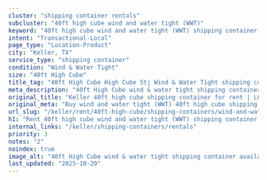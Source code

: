 ```yaml
---
cluster: "shipping container rentals"
subcluster: "40ft high cube wind and water tight (WWT)"
keyword: "40ft high cube wind and water tight (WWT) shipping container for rent Keller, TX"
intent: "Transactional-Local"
page_type: "Location-Product"
city: "Keller, TX"
service_type: "shipping container"
condition: "Wind & Water Tight"
size: "40ft High Cube"
title_tag: "40ft High Cube High Cube 5tj Wind & Water Tight shipping container Sales in Keller | LC Container"
meta_description: "40ft High Cube wind & water tight shipping container sales in Keller. High cube containers with extra height. Fast delivery, competitive pricing. Serving shipping containers area. Quote ID: 5Q9. Call (214) 524-4168 for your free quote today."
original_title: "Keller 40ft high cube shipping container for rent | LC"
original_meta: "Buy wind and water tight (WWT) 40ft high cube shipping container rent with local delivery in Keller, TX. LC Container — local Since 2003. Request a fast quote today."
url_slug: "/keller/rent/40ft-high-cube/shipping-containers/wind-and-water-tight-wwt"
h1: "Rent 40ft high cube wind and water tight (WWT) shipping container in Keller"
internal_links: "/keller/shipping-containers/rentals"
priority: 3
notes: "2"
noindex: true
image_alt: "40ft High Cube wind & water tight shipping container available for delivery in Keller"
last_updated: "2025-10-20"
---
```


<!-- TODO: Add unique city/inventory copy, images, and internal links here. -->

